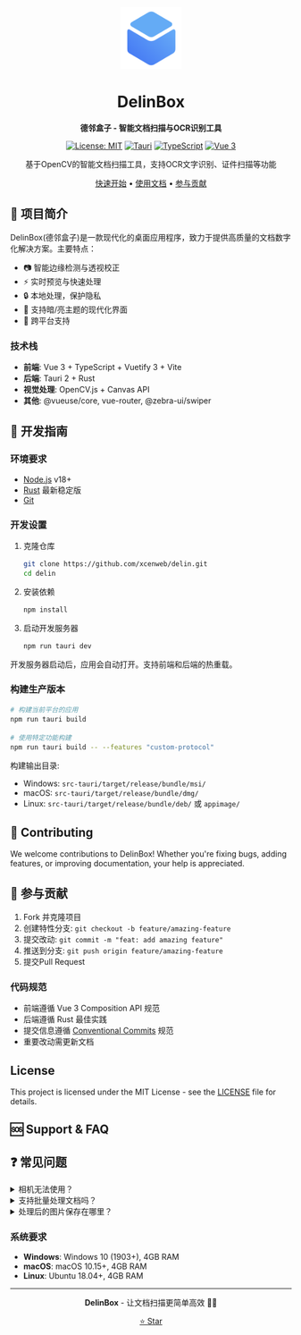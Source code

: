 <div align="center">
  <img src="src\assets\logo.svg" alt="DelinBox Logo" width="110" height="110">

  # DelinBox

  **德邻盒子 - 智能文档扫描与OCR识别工具**

[![License: MIT](https://img.shields.io/badge/License-MIT-yellow.svg)](https://opensource.org/licenses/MIT) [![Tauri](https://img.shields.io/badge/Tauri-2.x-24C8DB?logo=tauri&logoColor=white)](https://tauri.app/)
[![TypeScript](https://img.shields.io/badge/TypeScript-5.x-3178C6?logo=typescript&logoColor=white)](https://www.typescriptlang.org/) [![Vue 3](https://img.shields.io/badge/Vue-3.x-4FC08D?logo=vue.js&logoColor=white)](https://vuejs.org/)

  基于OpenCV的智能文档扫描工具，支持OCR文字识别、证件扫描等功能

  [快速开始](#installation) • [使用文档](#usage) • [参与贡献](#contributing)

</div>

## 📑 项目简介

DelinBox(德邻盒子)是一款现代化的桌面应用程序，致力于提供高质量的文档数字化解决方案。主要特点：

- 📷 智能边缘检测与透视校正
- ⚡ 实时预览与快速处理
- 🔒 本地处理，保护隐私
- 🎨 支持暗/亮主题的现代化界面
- 📱 跨平台支持

### 技术栈

- **前端**: Vue 3 + TypeScript + Vuetify 3 + Vite
- **后端**: Tauri 2 + Rust
- **视觉处理**: OpenCV.js + Canvas API
- **其他**: @vueuse/core, vue-router, @zebra-ui/swiper

## 🚀 开发指南

### 环境要求

- [Node.js](https://nodejs.org/) v18+
- [Rust](https://rustup.rs/) 最新稳定版
- [Git](https://git-scm.com/)

### 开发设置

1. 克隆仓库
   ```bash
   git clone https://github.com/xcenweb/delin.git
   cd delin
   ```

2. 安装依赖
   ```bash
   npm install
   ```

3. 启动开发服务器
   ```bash
   npm run tauri dev
   ```

开发服务器启动后，应用会自动打开。支持前端和后端的热重载。

### 构建生产版本

```bash
# 构建当前平台的应用
npm run tauri build

# 使用特定功能构建
npm run tauri build -- --features "custom-protocol"
```

构建输出目录:
- Windows: `src-tauri/target/release/bundle/msi/`
- macOS: `src-tauri/target/release/bundle/dmg/`
- Linux: `src-tauri/target/release/bundle/deb/` 或 `appimage/`

## 🤝 Contributing

We welcome contributions to DelinBox! Whether you're fixing bugs, adding features, or improving documentation, your help is appreciated.

## 🤝 参与贡献

1. Fork 并克隆项目
2. 创建特性分支: `git checkout -b feature/amazing-feature`
3. 提交改动: `git commit -m "feat: add amazing feature"`
4. 推送到分支: `git push origin feature/amazing-feature`
5. 提交Pull Request

### 代码规范

- 前端遵循 Vue 3 Composition API 规范
- 后端遵循 Rust 最佳实践
- 提交信息遵循 [Conventional Commits](https://conventionalcommits.org/) 规范
- 重要改动需更新文档

## License

This project is licensed under the MIT License - see the [LICENSE](LICENSE) file for details.

## 🆘 Support & FAQ

## ❓ 常见问题

<details>
<summary>相机无法使用？</summary>

请确保已授予应用相机权限。Windows用户请检查"设置 > 隐私与安全性 > 相机"。
</details>

<details>
<summary>支持批量处理文档吗？</summary>

支持！使用"连拍模式"可以在一次会话中拍摄多份文档。
</details>

<details>
<summary>处理后的图片保存在哪里？</summary>

默认保存在"文档"目录下的时间戳文件夹中，可在设置中修改。
</details>

### 系统要求

- **Windows**: Windows 10 (1903+), 4GB RAM
- **macOS**: macOS 10.15+, 4GB RAM
- **Linux**: Ubuntu 18.04+, 4GB RAM

---

<div align="center">

  **DelinBox** - 让文档扫描更简单高效 📄✨

  [⭐ Star](https://github.com/xcenweb/delin)

</div>